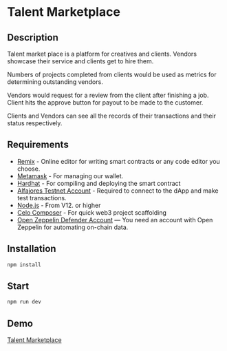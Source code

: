 # Talent Marketplace

## Description

Talent market place is a platform for creatives and clients. Vendors showcase their service and clients get to hire them.

Numbers of projects completed from clients would be used as metrics for determining outstanding vendors.

Vendors would request for a review from the client after finishing a job. Client hits the approve button for payout to be made to the customer.

Clients and Vendors can see all the records of their transactions and their status respectively.

## Requirements

- [Remix](https://remix.ethereum.org/) - Online editor for writing smart contracts or any code editor you choose.
- [Metamask](https://metamask.io/) - For managing our wallet.
- [Hardhat](https://hardhat.org/) - For compiling and deploying the smart contract
- [Alfajores Testnet Account](https://developers.celo.org/3-simple-steps-to-connect-your-metamask-wallet-to-celo-732d4a139587) - Required to connect to the dApp and make test transactions.
- [Node.js](https://nodejs.org/en/) - From V12. or higher
- [Celo Composer](https://github.com/celo-org/celo-composer) - For quick web3 project scaffolding
- [Open Zeppelin Defender Account](https://defender.openzeppelin.com/) — You need an account with Open Zeppelin for automating on-chain data.

## Installation

```js
npm install
```

## Start

```js
npm run dev
```

## Demo

[Talent Marketplace]()